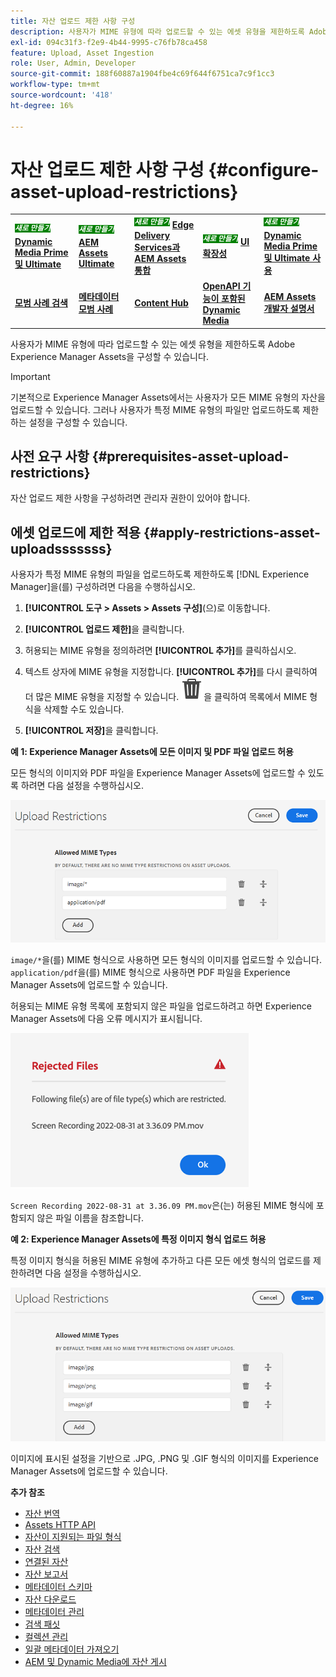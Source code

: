 ```yaml
---
title: 자산 업로드 제한 사항 구성
description: 사용자가 MIME 유형에 따라 업로드할 수 있는 에셋 유형을 제한하도록 Adobe Experience Manager Assets을 구성합니다. 원하지 않는 형식 및 악성 파일이 실수로 업로드되는 것을 방지하는 데 도움이 됩니다.
exl-id: 094c31f3-f2e9-4b44-9995-c76fb78ca458
feature: Upload, Asset Ingestion
role: User, Admin, Developer
source-git-commit: 188f60887a1904fbe4c69f644f6751ca7c9f1cc3
workflow-type: tm+mt
source-wordcount: '418'
ht-degree: 16%

---
```


# 자산 업로드 제한 사항 구성 {#configure-asset-upload-restrictions}

<table>
    <tr>
        <td>
            <sup style= "background-color:#008000; color:#FFFFFF; font-weight:bold"><i>새로 만들기</i></sup> <a href="/help/assets/dynamic-media/dm-prime-ultimate.md"><b>Dynamic Media Prime 및 Ultimate</b></a>
        </td>
        <td>
            <sup style= "background-color:#008000; color:#FFFFFF; font-weight:bold"><i>새로 만들기</i></sup> <a href="/help/assets/assets-ultimate-overview.md"><b>AEM Assets Ultimate</b></a>
        </td>
        <td>
            <sup style= "background-color:#008000; color:#FFFFFF; font-weight:bold"><i>새로 만들기</i></sup> <a href="/help/assets/integrate-aem-assets-edge-delivery-services.md"><b>Edge Delivery Services과 AEM Assets 통합</b></a>
        </td>
        <td>
            <sup style= "background-color:#008000; color:#FFFFFF; font-weight:bold"><i>새로 만들기</i></sup> <a href="/help/assets/aem-assets-view-ui-extensibility.md"><b>UI 확장성</b></a>
        </td>
          <td>
            <sup style= "background-color:#008000; color:#FFFFFF; font-weight:bold"><i>새로 만들기</i></sup> <a href="/help/assets/dynamic-media/enable-dynamic-media-prime-and-ultimate.md"><b>Dynamic Media Prime 및 Ultimate 사용</b></a>
        </td>
    </tr>
    <tr>
        <td>
            <a href="/help/assets/search-best-practices.md"><b>모범 사례 검색</b></a>
        </td>
        <td>
            <a href="/help/assets/metadata-best-practices.md"><b>메타데이터 모범 사례</b></a>
        </td>
        <td>
            <a href="/help/assets/product-overview.md"><b>Content Hub</b></a>
        </td>
        <td>
            <a href="/help/assets/dynamic-media-open-apis-overview.md"><b>OpenAPI 기능이 포함된 Dynamic Media</b></a>
        </td>
        <td>
            <a href="https://developer.adobe.com/experience-cloud/experience-manager-apis/"><b>AEM Assets 개발자 설명서</b></a>
        </td>
    </tr>
</table>

사용자가 MIME 유형에 따라 업로드할 수 있는 에셋 유형을 제한하도록 Adobe Experience Manager Assets을 구성할 수 있습니다.

>[!IMPORTANT]
>
>기본적으로 Experience Manager Assets에서는 사용자가 모든 MIME 유형의 자산을 업로드할 수 있습니다. 그러나 사용자가 특정 MIME 유형의 파일만 업로드하도록 제한하는 설정을 구성할 수 있습니다.

## 사전 요구 사항 {#prerequisites-asset-upload-restrictions}

자산 업로드 제한 사항을 구성하려면 관리자 권한이 있어야 합니다.

## 에셋 업로드에 제한 적용 {#apply-restrictions-asset-uploadsssssss}

사용자가 특정 MIME 유형의 파일을 업로드하도록 제한하도록 [!DNL Experience Manager]을(를) 구성하려면 다음을 수행하십시오.

1. **[!UICONTROL 도구 > Assets > Assets 구성]**(으)로 이동합니다.

1. **[!UICONTROL 업로드 제한]**&#x200B;을 클릭합니다.

1. 허용되는 MIME 유형을 정의하려면 **[!UICONTROL 추가]**&#x200B;를 클릭하십시오.

1. 텍스트 상자에 MIME 유형을 지정합니다. **[!UICONTROL 추가]**&#x200B;를 다시 클릭하여 더 많은 MIME 유형을 지정할 수 있습니다. ![삭제 아이콘](assets/delete-icon.svg)을 클릭하여 목록에서 MIME 형식을 삭제할 수도 있습니다.

1. **[!UICONTROL 저장]**&#x200B;을 클릭합니다.

**예 1: Experience Manager Assets에 모든 이미지 및 PDF 파일 업로드 허용**

모든 형식의 이미지와 PDF 파일을 Experience Manager Assets에 업로드할 수 있도록 하려면 다음 설정을 수행하십시오.

![에셋 업로드 제한 사항](assets/asset-upload-restrictions.png)

`image/*`을(를) MIME 형식으로 사용하면 모든 형식의 이미지를 업로드할 수 있습니다. `application/pdf`을(를) MIME 형식으로 사용하면 PDF 파일을 Experience Manager Assets에 업로드할 수 있습니다.

허용되는 MIME 유형 목록에 포함되지 않은 파일을 업로드하려고 하면 Experience Manager Assets에 다음 오류 메시지가 표시됩니다.

![제한된 파일](assets/asset-upload-restricted-files.png)

`Screen Recording 2022-08-31 at 3.36.09 PM.mov`은(는) 허용된 MIME 형식에 포함되지 않은 파일 이름을 참조합니다.

**예 2: Experience Manager Assets에 특정 이미지 형식 업로드 허용**

특정 이미지 형식을 허용된 MIME 유형에 추가하고 다른 모든 에셋 형식의 업로드를 제한하려면 다음 설정을 수행하십시오.

![자산 제한](assets/asset-restrictions.png)

이미지에 표시된 설정을 기반으로 .JPG, .PNG 및 .GIF 형식의 이미지를 Experience Manager Assets에 업로드할 수 있습니다.

**추가 참조**

* [자산 번역](translate-assets.md)
* [Assets HTTP API](mac-api-assets.md)
* [자산이 지원되는 파일 형식](file-format-support.md)
* [자산 검색](search-assets.md)
* [연결된 자산](use-assets-across-connected-assets-instances.md)
* [자산 보고서](asset-reports.md)
* [메타데이터 스키마](metadata-schemas.md)
* [자산 다운로드](download-assets-from-aem.md)
* [메타데이터 관리](manage-metadata.md)
* [검색 패싯](search-facets.md)
* [컬렉션 관리](manage-collections.md)
* [일괄 메타데이터 가져오기](metadata-import-export.md)
* [AEM 및 Dynamic Media에 자산 게시](/help/assets/publish-assets-to-aem-and-dm.md)
